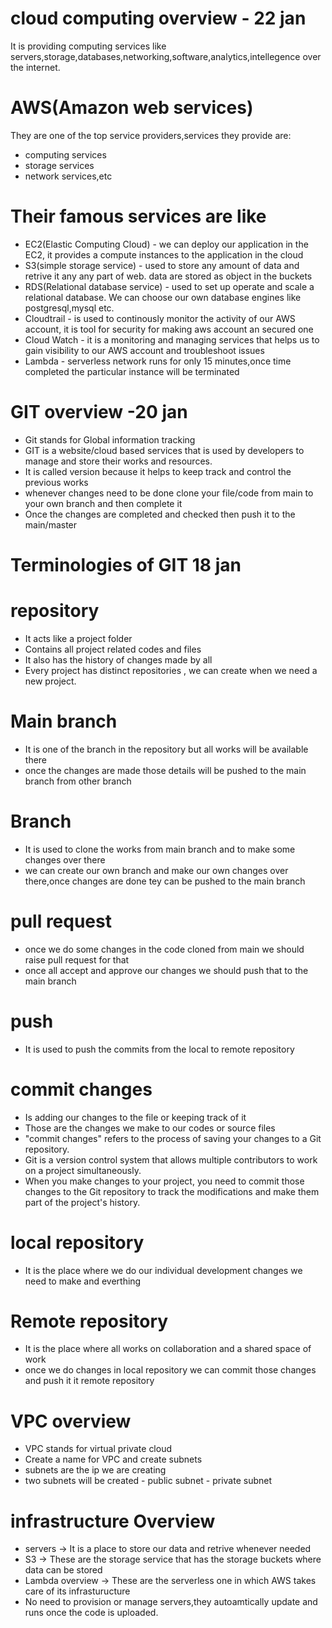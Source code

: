 # cloud computing overview - 22 jan
It is providing computing services like servers,storage,databases,networking,software,analytics,intellegence over the internet.
# AWS(Amazon web services)
They are one of the top service providers,services they provide are:
- computing services
- storage services
- network services,etc
# Their famous services are like
- EC2(Elastic Computing Cloud) - we can deploy our application in the EC2, it provides a compute instances to the application in the cloud
- S3(simple storage service) - used to store any amount of data and retrive it any any part of web. data are stored as object in the buckets
- RDS(Relational database service) - used to set up operate and scale a relational database. We can choose our own database engines like postgresql,mysql etc.
- Cloudtrail - is used to continously monitor the activity of our AWS account, it is tool for security for making aws account an secured one
- Cloud Watch - it is a monitoring and managing services that helps us to gain visibility to our AWS account and troubleshoot issues
- Lambda - serverless network runs for only 15 minutes,once time completed the particular instance will be terminated
# GIT overview -20 jan
- Git stands for Global information tracking
- GIT is a website/cloud based services that is used by developers to manage and store their works and resources.
- It is called version because it helps to keep track and control the previous works
- whenever changes need to be done clone your file/code from main to your own branch and then complete it
- Once the changes are completed and checked then push it to the main/master
# Terminologies of GIT 18 jan
# repository
- It acts like a project folder
- Contains all project related codes and files
- It also has the history of changes made by all
- Every project has distinct repositories , we can create when we need a new project.
# Main branch
- It is one of the branch in the repository but all works will be available there
- once the changes are made those details will be pushed to the main branch from other branch
# Branch
- It is used to clone the works from main branch and to make some changes over there
- we can create our own branch and make our own changes over there,once changes are done tey can be pushed to the main branch
# pull request
- once we do some changes in the code cloned from main we should raise pull request for that 
- once all accept and approve our changes we should push that to the main branch
# push
- It is used to push the commits from the local to remote repository
# commit changes
- Is adding our changes to the file or keeping track of it
- Those are the changes we make to our codes or source files
- "commit changes" refers to the process of saving your changes to a Git repository.
- Git is a version control system that allows multiple contributors to work on a project simultaneously. 
- When you make changes to your project, you need to commit those changes to the Git repository
to track the modifications and make them part of the project's history.
# local repository
- It is the place where we do our individual development changes we need to make and everthing
# Remote repository
- It is the place where all works on collaboration and a shared space of work
- once we do changes in local repository we can commit those changes and push it it remote repository
 # VPC overview
 - VPC stands for virtual private cloud
 - Create a name for VPC and create subnets
 - subnets are the ip we are creating
 - two subnets will be created
        - public subnet
        - private subnet
# infrastructure Overview
- servers -> It is a place to store our data and retrive whenever needed
- S3 -> These are the storage service that has the storage buckets where data can be stored
- Lambda overview -> These are the serverless one in which AWS takes care of its infrasturucture
- No need to provision or manage servers,they autoamtically update and runs once the code is uploaded.
